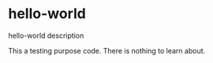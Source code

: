 # hello-world
hello-world description

This a testing purpose code. There is nothing to learn about.
